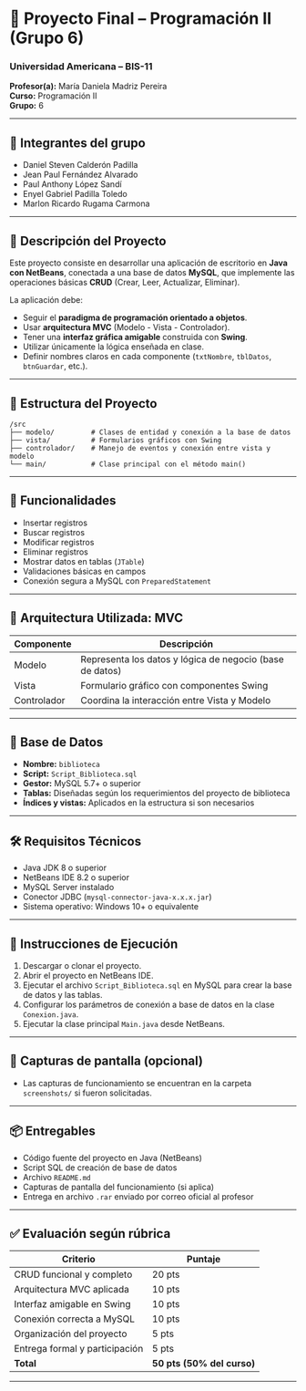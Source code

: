 # 📘 Proyecto Final – Programación II (Grupo 6)
### Universidad Americana – BIS-11

**Profesor(a):** María Daniela Madriz Pereira  
**Curso:** Programación II  
**Grupo:** 6

---

## 👥 Integrantes del grupo

- Daniel Steven Calderón Padilla  
- Jean Paul Fernández Alvarado  
- Paul Anthony López Sandí  
- Enyel Gabriel Padilla Toledo  
- Marlon Ricardo Rugama Carmona  

---

## 🎯 Descripción del Proyecto

Este proyecto consiste en desarrollar una aplicación de escritorio en **Java con NetBeans**, conectada a una base de datos **MySQL**, que implemente las operaciones básicas **CRUD** (Crear, Leer, Actualizar, Eliminar).

La aplicación debe:
- Seguir el **paradigma de programación orientado a objetos**.
- Usar **arquitectura MVC** (Modelo - Vista - Controlador).
- Tener una **interfaz gráfica amigable** construida con **Swing**.
- Utilizar únicamente la lógica enseñada en clase.
- Definir nombres claros en cada componente (`txtNombre`, `tblDatos`, `btnGuardar`, etc.).

---

## 📁 Estructura del Proyecto

``` 
/src
├── modelo/         # Clases de entidad y conexión a la base de datos
├── vista/          # Formularios gráficos con Swing
├── controlador/    # Manejo de eventos y conexión entre vista y modelo
└── main/           # Clase principal con el método main() 
``` 


---

## 🧪 Funcionalidades

- Insertar registros
- Buscar registros
- Modificar registros
- Eliminar registros
- Mostrar datos en tablas (`JTable`)
- Validaciones básicas en campos
- Conexión segura a MySQL con `PreparedStatement`

---

## 🧩 Arquitectura Utilizada: MVC

| Componente  | Descripción |
|-------------|-------------|
| Modelo      | Representa los datos y lógica de negocio (base de datos) |
| Vista       | Formulario gráfico con componentes Swing |
| Controlador | Coordina la interacción entre Vista y Modelo |

---

## 💾 Base de Datos

- **Nombre:** `biblioteca`
- **Script:** `Script_Biblioteca.sql`
- **Gestor:** MySQL 5.7+ o superior
- **Tablas:** Diseñadas según los requerimientos del proyecto de biblioteca
- **Índices y vistas:** Aplicados en la estructura si son necesarios

---

## 🛠️ Requisitos Técnicos

- Java JDK 8 o superior
- NetBeans IDE 8.2 o superior
- MySQL Server instalado
- Conector JDBC (`mysql-connector-java-x.x.x.jar`)
- Sistema operativo: Windows 10+ o equivalente

---

## 🚀 Instrucciones de Ejecución

1. Descargar o clonar el proyecto.
2. Abrir el proyecto en NetBeans IDE.
3. Ejecutar el archivo `Script_Biblioteca.sql` en MySQL para crear la base de datos y las tablas.
4. Configurar los parámetros de conexión a base de datos en la clase `Conexion.java`.
5. Ejecutar la clase principal `Main.java` desde NetBeans.

---

## 📸 Capturas de pantalla (opcional)

- Las capturas de funcionamiento se encuentran en la carpeta `screenshots/` si fueron solicitadas.

---

## 📦 Entregables

- Código fuente del proyecto en Java (NetBeans)
- Script SQL de creación de base de datos
- Archivo `README.md`
- Capturas de pantalla del funcionamiento (si aplica)
- Entrega en archivo `.rar` enviado por correo oficial al profesor

---

## ✅ Evaluación según rúbrica

| Criterio                         | Puntaje |
|----------------------------------|---------|
| CRUD funcional y completo        | 20 pts  |
| Arquitectura MVC aplicada        | 10 pts  |
| Interfaz amigable en Swing        | 10 pts  |
| Conexión correcta a MySQL         | 10 pts  |
| Organización del proyecto         | 5 pts   |
| Entrega formal y participación    | 5 pts   |
| **Total**                        | **50 pts (50% del curso)** |

---
